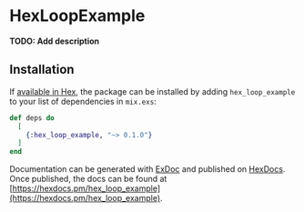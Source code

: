 # HexLoopExample

**TODO: Add description**

## Installation

If [available in Hex](https://hex.pm/docs/publish), the package can be installed
by adding `hex_loop_example` to your list of dependencies in `mix.exs`:

```elixir
def deps do
  [
    {:hex_loop_example, "~> 0.1.0"}
  ]
end
```

Documentation can be generated with [ExDoc](https://github.com/elixir-lang/ex_doc)
and published on [HexDocs](https://hexdocs.pm). Once published, the docs can
be found at [https://hexdocs.pm/hex_loop_example](https://hexdocs.pm/hex_loop_example).

